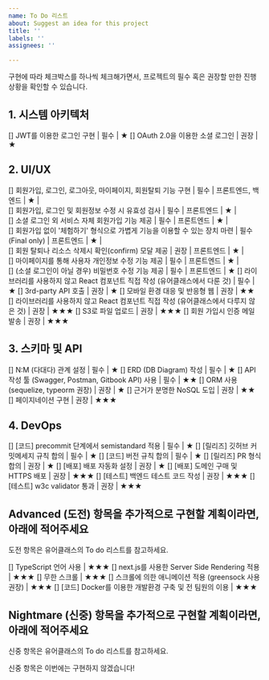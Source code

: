 ```yaml
---
name: To Do 리스트
about: Suggest an idea for this project
title: ''
labels: ''
assignees: ''

---
```


구현에 따라 체크박스를 하나씩 체크해가면서, 프로젝트의 필수 혹은 권장할 만한 진행 상황을 확인할 수 있습니다.

## 1. 시스템 아키텍처
[] JWT를 이용한 로그인 구현 | 필수 | ★
[]  OAuth 2.0을 이용한 소셜 로그인 | 권장 | ★

## 2. UI/UX
[] 회원가입, 로그인, 로그아웃, 마이페이지, 회원탈퇴 기능 구현 | 필수 | 프론트엔드, 백엔드 | ★ |  
[] 회원가입, 로그인 및 회원정보 수정 시 유효성 검사 | 필수 | 프론트엔드 | ★ |  
[] 소셜 로그인 외 서비스 자체 회원가입 기능 제공 | 필수 | 프론트엔드 | ★ |  
[]  회원가입 없이 '체험하기' 형식으로 가볍게 기능을 이용할 수 있는 장치 마련 | 필수(Final only) | 프론트엔드 | ★ |  
[] 회원 탈퇴나 리소스 삭제시 확인(confirm) 모달 제공 | 권장 | 프론트엔드 | ★ |  
[] 마이페이지를 통해 사용자 개인정보 수정 기능 제공 | 필수 | 프론트엔드 | ★ |  
[] (소셜 로그인이 아닐 경우) 비밀번호 수정 기능 제공 | 필수 | 프론트엔드 | ★
[] 라이브러리를 사용하지 않고 React 컴포넌트 직접 작성 (유어클래스에서 다룬 것) | 필수 | ★
[] 3rd-party API 호출 | 권장 | ★
[] 모바일 환경 대응 및 반응형 웹 | 권장 | ★★
[] 라이브러리를 사용하지 않고 React 컴포넌트 직접 작성 (유어클래스에서 다루지 않은 것) | 권장 | ★★★
[] S3로 파일 업로드 | 권장 | ★★★
[] 회원 가입시 인증 메일 발송 | 권장 | ★★★
## 3. 스키마 및 API
[] N:M (다대다) 관계 설정 | 필수 | ★
[] ERD (DB Diagram) 작성 | 필수 | ★
[] API 작성 툴 (Swagger, Postman, Gitbook API) 사용 | 필수 | ★★
[] ORM 사용 (sequelize, typeorm 권장) | 권장 | ★
[] 근거가 분명한 NoSQL 도입 | 권장 | ★★
[] 페이지네이션 구현 | 권장 | ★★★

## 4. DevOps
[]  [코드] precommit 단계에서 semistandard 적용 | 필수 | ★
[]  [릴리즈] 깃허브 커밋메세지 규칙 합의 | 필수 | ★
[]  [코드] 버전 규칙 합의 | 필수 | ★
[]  [릴리즈] PR 형식 합의 | 권장 | ★
[]  [배포] 배포 자동화 설정 | 권장 | ★
[]  [배포] 도메인 구매 및 HTTPS 배포 | 권장 | ★★★
[]  [테스트] 백엔드 테스트 코드 작성 | 권장 | ★★★
[]  [테스트] w3c validator 통과 | 권장 | ★★★
## Advanced (도전) 항목을 추가적으로 구현할 계획이라면, 아래에 적어주세요
도전 항목은 유어클래스의 To do 리스트를 참고하세요.

[] TypeScript 언어 사용 | ★★★
[]  next.js를 사용한 Server Side Rendering 적용 | ★★★
[]  무한 스크롤 | ★★★
[]  스크롤에 의한 애니메이션 적용 (greensock 사용 권장) | ★★★
[]  [코드] Docker를 이용한 개발환경 구축 및 전 팀원의 이용 | ★★★
## Nightmare (신중) 항목을 추가적으로 구현할 계획이라면, 아래에 적어주세요
신중 항목은 유어클래스의 To do 리스트를 참고하세요.

신중 항목은 이번에는 구현하지 않겠습니다!
